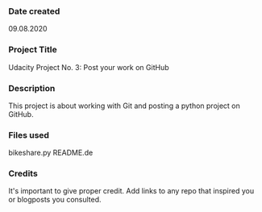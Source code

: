 ### Date created
09.08.2020

### Project Title
Udacity Project No. 3: Post your work on GitHub

### Description
This project is about working with Git and posting a python project on GitHub.

### Files used
bikeshare.py
README.de

### Credits
It's important to give proper credit. Add links to any repo that inspired you or blogposts you consulted.
